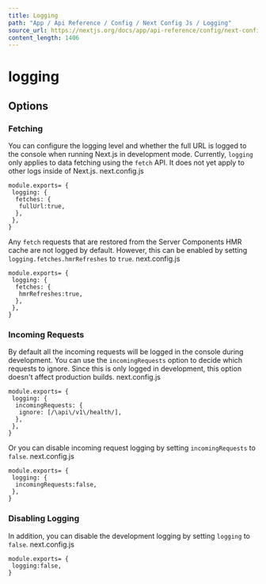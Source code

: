 ```yaml
---
title: Logging
path: "App / Api Reference / Config / Next Config Js / Logging"
source_url: https://nextjs.org/docs/app/api-reference/config/next-config-js/logging
content_length: 1406
---
```


# logging
## Options
### Fetching
You can configure the logging level and whether the full URL is logged to the console when running Next.js in development mode.
Currently, `logging` only applies to data fetching using the `fetch` API. It does not yet apply to other logs inside of Next.js.
next.config.js
```
module.exports= {
 logging: {
  fetches: {
   fullUrl:true,
  },
 },
}
```

Any `fetch` requests that are restored from the Server Components HMR cache are not logged by default. However, this can be enabled by setting `logging.fetches.hmrRefreshes` to `true`.
next.config.js
```
module.exports= {
 logging: {
  fetches: {
   hmrRefreshes:true,
  },
 },
}
```

### Incoming Requests
By default all the incoming requests will be logged in the console during development. You can use the `incomingRequests` option to decide which requests to ignore. Since this is only logged in development, this option doesn't affect production builds.
next.config.js
```
module.exports= {
 logging: {
  incomingRequests: {
   ignore: [/\api\/v1\/health/],
  },
 },
}
```

Or you can disable incoming request logging by setting `incomingRequests` to `false`.
next.config.js
```
module.exports= {
 logging: {
  incomingRequests:false,
 },
}
```

### Disabling Logging
In addition, you can disable the development logging by setting `logging` to `false`.
next.config.js
```
module.exports= {
 logging:false,
}
```
